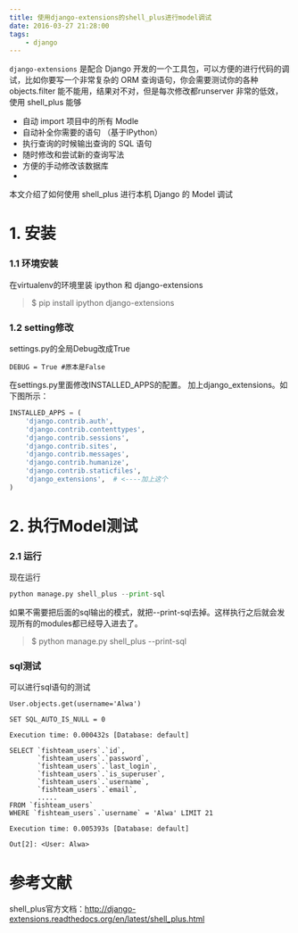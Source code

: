 ```yaml
---
title: 使用django-extensions的shell_plus进行model调试
date: 2016-03-27 21:28:00
tags:
    - django
---
```

`django-extensions` 是配合 Django 开发的一个工具包，可以方便的进行代码的调试，比如你要写一个非常复杂的 ORM 查询语句，你会需要测试你的各种 objects.filter 能不能用，结果对不对，但是每次修改都runserver 非常的低效，使用 shell_plus 能够

- 自动 import 项目中的所有 Modle
- 自动补全你需要的语句 （基于IPython）
- 执行查询的时候输出查询的 SQL 语句
- 随时修改和尝试新的查询写法
- 方便的手动修改该数据库
- 
本文介绍了如何使用 shell_plus 进行本机 Django 的 Model 调试
<!-- more -->

# 1. 安装

### 1.1 环境安装
在virtualenv的环境里装 ipython 和 django-extensions

> $ pip install ipython django-extensions

### 1.2 setting修改

settings.py的全局Debug改成True
```
DEBUG = True #原本是False
```

在settings.py里面修改INSTALLED_APPS的配置。
加上django_extensions。如下图所示：
```python
INSTALLED_APPS = (
    'django.contrib.auth',
    'django.contrib.contenttypes',
    'django.contrib.sessions',
    'django.contrib.sites',
    'django.contrib.messages',
    'django.contrib.humanize',
    'django.contrib.staticfiles',    
    'django_extensions',  # <----加上这个
)
```


# 2. 执行Model测试

### 2.1 运行
现在运行
```python
python manage.py shell_plus --print-sql
```
如果不需要把后面的sql输出的模式，就把--print-sql去掉。这样执行之后就会发现所有的modules都已经导入进去了。

> $ python manage.py shell_plus  --print-sql


### sql测试
可以进行sql语句的测试
```
User.objects.get(username='Alwa')

SET SQL_AUTO_IS_NULL = 0

Execution time: 0.000432s [Database: default]

SELECT `fishteam_users`.`id`,
       `fishteam_users`.`password`,
       `fishteam_users`.`last_login`,
       `fishteam_users`.`is_superuser`,
       `fishteam_users`.`username`,
       `fishteam_users`.`email`,
       .....
FROM `fishteam_users`
WHERE `fishteam_users`.`username` = 'Alwa' LIMIT 21

Execution time: 0.005393s [Database: default]

Out[2]: <User: Alwa>

```

# 参考文献
shell_plus官方文档：http://django-extensions.readthedocs.org/en/latest/shell_plus.html
